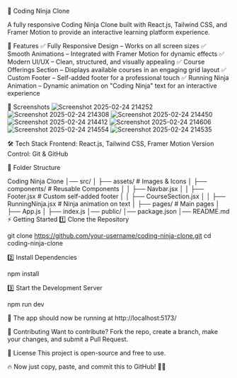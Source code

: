 📌 Coding Ninja Clone

 A fully responsive Coding Ninja Clone built with React.js, Tailwind CSS, and Framer Motion to provide an interactive learning platform experience.

🚀 Features
✅ Fully Responsive Design – Works on all screen sizes
✅ Smooth Animations – Integrated with Framer Motion for dynamic effects
✅ Modern UI/UX – Clean, structured, and visually appealing
✅ Course Offerings Section – Displays available courses in an engaging grid layout
✅ Custom Footer – Self-added footer for a professional touch
✅ Running Ninja Animation – Dynamic animation on "Coding Ninja" text for an interactive experience

📸 Screenshots
![Screenshot 2025-02-24 214252](https://github.com/user-attachments/assets/87f12276-a200-403e-93fa-9ba9f40c0be3)
![Screenshot 2025-02-24 214308](https://github.com/user-attachments/assets/8ac6522c-300e-4a8e-81b5-71090b4169e5)
![Screenshot 2025-02-24 214450](https://github.com/user-attachments/assets/993cec79-6c41-4843-86b4-ce756d71d0b2)
![Screenshot 2025-02-24 214412](https://github.com/user-attachments/assets/f4c85b0c-d2cb-411f-855d-4f2bcd8ee96d)
![Screenshot 2025-02-24 214606](https://github.com/user-attachments/assets/e77cf19c-d721-48b5-a3ed-73caa5b93695)
![Screenshot 2025-02-24 214554](https://github.com/user-attachments/assets/5b98a336-4bd4-4ab1-b827-7474599f3146)
![Screenshot 2025-02-24 214535](https://github.com/user-attachments/assets/702bf320-9ef3-434f-9c8a-e81c4d7d1eb3)


🛠️ Tech Stack
Frontend: React.js, Tailwind CSS, Framer Motion
Version Control: Git & GitHub

📂 Folder Structure

Coding Ninja Clone
│── src/
│   ├── assets/             # Images & Icons
│   ├── components/         # Reusable Components
│   │   ├── Navbar.jsx
│   │   ├── Footer.jsx      # Custom self-added footer
│   │   ├── CourseSection.jsx
│   │   ├── RunningNinja.jsx # Ninja animation on text
│   ├── pages/              # Main pages
│   ├── App.js
│   ├── index.js
│── public/
│── package.json
│── README.md
⚡ Getting Started
1️⃣ Clone the Repository


git clone https://github.com/your-username/coding-ninja-clone.git
cd coding-ninja-clone

2️⃣ Install Dependencies


npm install

3️⃣ Start the Development Server


npm run dev

🔹 The app should now be running at http://localhost:5173/

📌 Contributing
Want to contribute? Fork the repo, create a branch, make your changes, and submit a Pull Request.

📜 License
This project is open-source and free to use.

🔥 Now just copy, paste, and commit this to GitHub! 🚀💯



